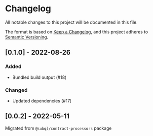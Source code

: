 # Changelog
All notable changes to this project will be documented in this file.

The format is based on [Keep a Changelog](https://keepachangelog.com/en/1.0.0/),
and this project adheres to [Semantic Versioning](https://semver.org/spec/v2.0.0.html).

## [0.1.0] - 2022-08-26
### Added
- Bundled build output (#18)
### Changed
- Updated dependencies (#17)

## [0.0.2] - 2022-05-11

Migrated from `@subql/contract-processors` package
